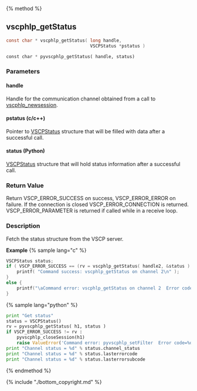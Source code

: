 
{% method %}
## vscphlp_getStatus

```c
const char * vscphlp_getStatus( long handle, 
                                VSCPStatus *pstatus )
```

```python
const char * pyvscphlp_getStatus( handle, status)
```

### Parameters

#### handle
Handle for the communication channel obtained from a call to [vscphlp_newsession](vscphlp_newsession.md).

#### pstatus (c/c++)
Pointer to [VSCPStatus](https://github.com/grodansparadis/vscp_software/blob/master/src/vscp/common/vscp.h) structure that will be filled with data after a successful call.

#### status (Python)
[VSCPStatus](https://github.com/grodansparadis/vscp_software/blob/master/src/vscp/common/vscp.h) structure that will hold status information after a successful call.

### Return Value
Return VSCP_ERROR_SUCCESS on success, VSCP_ERROR_ERROR on failure. If the connection is closed VSCP_ERROR_CONNECTION is returned. VSCP_ERROR_PARAMETER is returned if called while in a receive loop. 

### Description
Fetch the status structure from the VSCP server. 

**Example** {% sample lang="c" %}

```c
VSCPStatus status;
if ( VSCP_ERROR_SUCCESS == (rv = vscphlp_getStatus( handle2, &status ) ) ) {
    printf( "Command success: vscphlp_getStatus on channel 2\n" );
}
else {
    printf("\aCommand error: vscphlp_getStatus on channel 2  Error code=%d\n", rv);
}
```

{% sample lang="python" %}

```python
print "Get status"
status = VSCPStatus()
rv = pyvscphlp_getStatus( h1, status )
if VSCP_ERROR_SUCCESS != rv :
    pyvscphlp_closeSession(h1)
    raise ValueError('Command error: pyvscphlp_setFilter  Error code=%d' % rv )
print "Channel status = %d" % status.channel_status 
print "Channel status = %d" % status.lasterrorcode 
print "Channel status = %d" % status.lasterrorsubcode 
```

{% endmethod %}

{% include "./bottom_copyright.md" %}